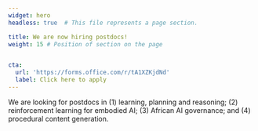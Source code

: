 ```yaml
---
widget: hero
headless: true  # This file represents a page section.

title: We are now hiring postdocs!
weight: 15 # Position of section on the page


cta:
  url: 'https://forms.office.com/r/tA1XZKjdNd'
  label: Click here to apply
---
```


We are looking for postdocs in (1) learning, planning and reasoning; (2) reinforcement learning for embodied AI; (3) African AI governance; and (4) procedural content generation.
